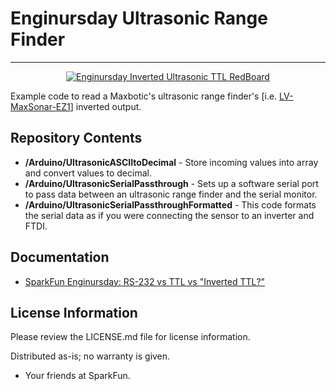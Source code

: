 # Enginursday Ultrasonic Range Finder
--------------

<a href="https://cdn.sparkfun.com/assets/home_page_posts/2/4/6/1/EnginursdayInvertedTTLRedBoard1.jpg"><div align="center"><img src="https://cdn.sparkfun.com/assets/home_page_posts/2/4/6/1/EnginursdayInvertedTTLRedBoard1.jpg" title="Enginursday Inverted Ultrasonic TTL RedBoard"></a></div>

Example code to read a Maxbotic's ultrasonic range finder's [i.e. [LV-MaxSonar-EZ1](https://www.sparkfun.com/products/639)] inverted output.

Repository Contents
-------------------
* **/Arduino/UltrasonicASCIItoDecimal** - Store incoming values into array and convert values to decimal.
* **/Arduino/UltrasonicSerialPassthrough** - Sets up a software serial port to pass data between an ultrasonic range finder and the serial monitor.
* **/Arduino/UltrasonicSerialPassthroughFormatted** - This code formats the serial data as if you were connecting the sensor to an inverter and FTDI.

Documentation
--------------

* [SparkFun Enginursday: RS-232 vs TTL vs "Inverted TTL?"](https://www.sparkfun.com/news/2461)

License Information
-------------------

Please review the LICENSE.md file for license information. 

Distributed as-is; no warranty is given.

- Your friends at SparkFun.
